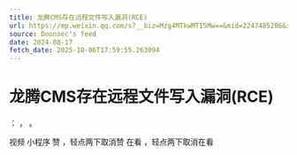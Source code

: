 ```yaml
---
title: 龙腾CMS存在远程文件写入漏洞(RCE)
url: https://mp.weixin.qq.com/s?__biz=Mzg4MTkwMTI5Mw==&mid=2247485286&idx=1&sn=0c4785a885992df04c8931ba698d1aaf
source: Doonsec's feed
date: 2024-08-17
fetch_date: 2025-10-06T17:59:55.263094
---
```


# 龙腾CMS存在远程文件写入漏洞(RCE)

：
，
。

视频
小程序
赞
，轻点两下取消赞
在看
，轻点两下取消在看